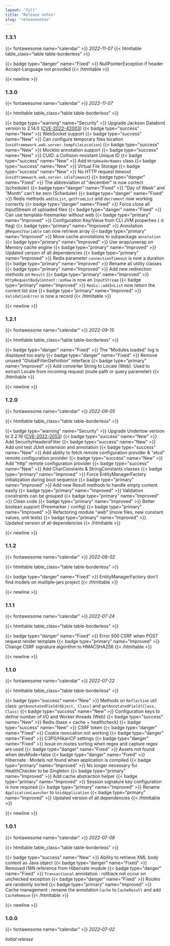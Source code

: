 ```yaml
---
layout: "full"
title: "Release notes"
slug: "releasenotes"
---
```


### 1.3.1
{{< fontawesome name="calendar" >}}  *2022-11-07*
{{< htmltable table_class="table table-borderless" >}}
<tr>
  <td class="text-end" width=90px>{{< badge type="danger" name="Fixed" >}}</td>
  <td>NullPointerException if header Accept-Language not provided</td>
</tr>
{{< /htmltable >}}



{{< newline >}}
### 1.3.0
{{< fontawesome name="calendar" >}}  *2022-11-07*

{{< htmltable table_class="table table-borderless" >}}
<tr>
  <td class="text-end" width=90px>{{< badge type="warning" name="Security" >}}</td>
  <td>Upgrade Jackson Databind version to 2.14.0 (<a href="https://github.com/advisories/GHSA-jjjh-jjxp-wpff">CVE-2022-42003</a>)</td>
</tr>
<tr>
  <td class="text-end" width=90px>{{< badge type="success" name="New" >}}</td>
  <td>WebSocket support</code></td>
</tr>
<tr>
  <td class="text-end" width=90px>{{< badge type="success" name="New" >}}</td>
  <td>Can configure temporary files location (<code>voidframework.web.server.tempFileLocation</code>)</td>
</tr>
<tr>
  <td class="text-end" width=90px>{{< badge type="success" name="New" >}}</td>
  <td>Mockito annotation support</td>
</tr>
<tr>
  <td class="text-end" width=90px>{{< badge type="success" name="New" >}}</td>
  <td>CUID: a Collision-resistant Unique ID</td>
</tr>
<tr>
  <td class="text-end" width=90px>{{< badge type="success" name="New" >}}</td>
  <td>Add <code>HttpHeaderNames</code> class</td>
</tr>
<tr>
  <td class="text-end" width=90px>{{< badge type="success" name="New" >}}</td>
  <td>Virtual File Storage</td>
</tr>
<tr>
  <td class="text-end" width=90px>{{< badge type="success" name="New" >}}</td>
  <td>No HTTP request timeout (<code>voidframework.web.server.idleTimeout</code>)</td>
</tr>
<tr>
  <td class="text-end" width=90px>{{< badge type="danger" name="Fixed" >}}</td>
  <td>The abbreviation of "december" is now correct (scheduler)</td>
</tr>
<tr>
  <td class="text-end" width=90px>{{< badge type="danger" name="Fixed" >}}</td>
  <td>"Day of Week" and "Month" can't be zero (Scheduler)</td>
</tr>
<tr>
  <td class="text-end" width=90px>{{< badge type="danger" name="Fixed" >}}</td>
  <td>Redis methods <code>addInList</code>, <code>getFromList</code> and <code>decrement</code> now working correctly</td>
</tr>
<tr>
  <td class="text-end" width=90px>{{< badge type="danger" name="Fixed" >}}</td>
  <td>Force close all InputStream of uploaded files</td>
</tr><tr>
  <td class="text-end" width=90px>{{< badge type="danger" name="Fixed" >}}</td>
  <td>Can use template-freemarker without web</td>
</tr>
<tr>
  <td class="text-end" width=90px>{{< badge type="primary" name="Improved" >}}</td>
  <td>Configuration Key/Value from CLI JVM properties (<code>-D</code> flag)</td>
</tr>
<tr>
  <td class="text-end" width=90px>{{< badge type="primary" name="Improved" >}}</td>
  <td>Annotation <code>@RequestVariable</code> can now retrieve array</td>
</tr>
<tr>
  <td class="text-end" width=90px>{{< badge type="primary" name="Improved" >}}</td>
  <td>Move cache annotations to subpackage <code>annotation</code></td>
</tr>
<tr>
  <td class="text-end" width=90px>{{< badge type="primary" name="Improved" >}}</td>
  <td>Use wrap/unwrap on Memory cache engine</td>
</tr>
<tr>
  <td class="text-end" width=90px>{{< badge type="primary" name="Improved" >}}</td>
  <td>Updated version of all dependencies</td>
</tr>
<tr>
  <td class="text-end" width=90px>{{< badge type="primary" name="Improved" >}}</td>
  <td>Redis parameter <code>connectionTimeout</code> is now a duration</td>
</tr>
<tr>
  <td class="text-end" width=90px>{{< badge type="primary" name="Improved" >}}</td>
  <td>Rename all utility classes</td>
</tr>
<tr>
  <td class="text-end" width=90px>{{< badge type="primary" name="Improved" >}}</td>
  <td>Add new redirection methods on <code>Result</code></td>
</tr>
<tr>
  <td class="text-end" width=90px>{{< badge type="primary" name="Improved" >}}</td>
  <td><code>HttpRequestBodyContent::asRaw</code> is now an <code>InputStream</code></td>
</tr>
<tr>
  <td class="text-end" width=90px>{{< badge type="primary" name="Improved" >}}</td>
  <td><code>Redis::addInList</code> now return the current list size</td>
</tr>
<tr>
  <td class="text-end" width=90px>{{< badge type="primary" name="Improved" >}}</td>
  <td><code>ValidationError</code> is now a record</td>
</tr>
{{< /htmltable >}}



{{< newline >}}
### 1.2.1
{{< fontawesome name="calendar" >}}  *2022-09-15*

{{< htmltable table_class="table table-borderless" >}}
<tr>
  <td class="text-end" width=90px>{{< badge type="danger" name="Fixed" >}}</td>
  <td>The "Modules loaded" log is displayed too early</td>
</tr>
<tr>
  <td class="text-end" width=90px>{{< badge type="danger" name="Fixed" >}}</td>
  <td>Remove unused "GlobalFilterDefinition" interface</td>
</tr>
<tr>
  <td class="text-end" width=90px>{{< badge type="primary" name="Improved" >}}</td>
  <td>Add converter String to Locale (Web). Used to extract Locale from incoming request (route path or query parameter)</td>
</tr>
{{< /htmltable >}}



{{< newline >}}
### 1.2.0
{{< fontawesome name="calendar" >}}  *2022-09-05*

{{< htmltable table_class="table table-borderless" >}}
<tr>
  <td class="text-end" width=90px>{{< badge type="warning" name="Security" >}}</td>
  <td>Upgrade Undertow version to 2.2.19 (<a href="https://github.com/advisories/GHSA-95rf-557x-44g5">CVE-2022-2053</a>)</td>
</tr>
<tr>
  <td class="text-end" width=90px>{{< badge type="success" name="New" >}}</td>
  <td>Add SecurityHeadersFilter</td>
</tr>
<tr>
  <td class="text-end" width=90px>{{< badge type="success" name="New" >}}</td>
  <td>Add unit test JUnit extension and annotation</td>
</tr>
<tr>
  <td class="text-end" width=90px>{{< badge type="success" name="New" >}}</td>
  <td>Add ability to fetch remote configuration provider & "etcd" remote configuration provider</td>
</tr>
<tr>
  <td class="text-end" width=90px>{{< badge type="success" name="New" >}}</td>
  <td>Add "http" remote configuration provider</td>
</tr>
<tr>
  <td class="text-end" width=90px>{{< badge type="success" name="New" >}}</td>
  <td>Add CharConstants & StringConstants classes</td>
</tr>
<tr>
  <td class="text-end" width=90px>{{< badge type="primary" name="Improved" >}}</td>
  <td>Force EntityManagerFactory initialization during boot sequence</td>
</tr>
<tr>
  <td class="text-end" width=90px>{{< badge type="primary" name="Improved" >}}</td>
  <td>Add new Result methods to handle empty content easily</td>
</tr>
<tr>
  <td class="text-end" width=90px>{{< badge type="primary" name="Improved" >}}</td>
  <td>Validation constraints can be grouped</td>
</tr>
<tr>
  <td class="text-end" width=90px>{{< badge type="primary" name="Improved" >}}</td>
  <td>Clean code</td>
</tr>
<tr>
  <td class="text-end" width=90px>{{< badge type="primary" name="Improved" >}}</td>
  <td>Better boolean support (Freemarker / config)</td>
</tr>
<tr>
  <td class="text-end" width=90px>{{< badge type="primary" name="Improved" >}}</td>
  <td>Refactoring module "web" (move files, new constant values, unit tests)</td>
</tr>
<tr>
  <td class="text-end" width=90px>{{< badge type="primary" name="Improved" >}}</td>
  <td>Updated version of all dependencies</td>
</tr>
{{< /htmltable >}}



{{< newline >}}
### 1.1.2
{{< fontawesome name="calendar" >}}  *2022-08-02*

{{< htmltable table_class="table table-borderless" >}}
<tr>
  <td class="text-end" width=90px>{{< badge type="danger" name="Fixed" >}}</td>
  <td>EntityManagerFactory don't find models on multiple-jars project</td>
</tr>
{{< /htmltable >}}



{{< newline >}}
### 1.1.1
{{< fontawesome name="calendar" >}}  *2022-07-24*

{{< htmltable table_class="table table-borderless" >}}
<tr>
  <td class="text-end" width=90px>{{< badge type="danger" name="Fixed" >}}</td>
  <td>Error 500 CSRF when POST request render template</td>
</tr>
<tr>
  <td class="text-end" width=90px>{{< badge type="primary" name="Improved" >}}</td>
  <td>Change CSRF signature algorithm to HMACSHA256</td>
</tr>
{{< /htmltable >}}



{{< newline >}}
### 1.1.0
{{< fontawesome name="calendar" >}}  *2022-07-22*

{{< htmltable table_class="table table-borderless" >}}
<tr>
  <td class="text-end" width=90px>{{< badge type="success" name="New" >}}</td>
  <td>Methods on <code>Reflection</code> util class: <code>getAnnotatedField(Object, Class<? extends Annotation>)</code> and <code>getAnnotatedField(Class, Class<? extends Annotation>)</code></td>
</tr>
<tr>
  <td class="text-end" width=90px>{{< badge type="success" name="New" >}}</td>
  <td>Configuration keys to define number of I/O and Worker threads (Web)</td>
</tr>
<tr>
  <td class="text-end" width=90px>{{< badge type="success" name="New" >}}</td>
  <td>Redis (base + cache + healthcheck)</td>
</tr>
<tr>
  <td class="text-end" width=90px>{{< badge type="success" name="New" >}}</td>
  <td>CSRF token</td>
</tr>
<tr>
  <td class="text-end" width=90px>{{< badge type="danger" name="Fixed" >}}</td>
  <td>Cookie revocation not working</td>
</tr>
<tr>
  <td class="text-end" width=90px>{{< badge type="danger" name="Fixed" >}}</td>
  <td>C3P0/HikariCP settings</td>
</tr>
<tr>
  <td class="text-end" width=90px>{{< badge type="danger" name="Fixed" >}}</td>
  <td>Issue on routes sorting when regex and capture regex are used</td>
</tr>
<tr>
  <td class="text-end" width=90px>{{< badge type="danger" name="Fixed" >}}</td>
  <td>Assets not found when devMode=false</td>
</tr>
<tr>
  <td class="text-end" width=90px>{{< badge type="danger" name="Fixed" >}}</td>
  <td>Hibernate : Models not found when application is compiled</td>
</tr>
<tr>
  <td class="text-end" width=90px>{{< badge type="primary" name="Improved" >}}</td>
  <td>No longer necessary for HealthChecker to be Singleton</code></td>
</tr>
<tr>
  <td class="text-end" width=90px>{{< badge type="primary" name="Improved" >}}</td>
  <td>Add cache abstraction helper</code></td>
</tr>
<tr>
  <td class="text-end" width=90px>{{< badge type="primary" name="Improved" >}}</td>
  <td>Session signature key configuration is now required</code></td>
</tr>
<tr>
  <td class="text-end" width=90px>{{< badge type="primary" name="Improved" >}}</td>
  <td>Rename <code>ApplicationLauncher</code> to <code>VoidApplication</code>
</td>
</tr>
<tr>
  <td class="text-end" width=90px>{{< badge type="primary" name="Improved" >}}</td>
  <td>Updated version of all dependencies</td>
</tr>
{{< /htmltable >}}



{{< newline >}}
### 1.0.1
{{< fontawesome name="calendar" >}}  *2022-07-08*

{{< htmltable table_class="table table-borderless" >}}
<tr>
  <td class="text-end" width=90px>{{< badge type="success" name="New" >}}</td>
  <td>Ability to retrieve XML body content as Java object</td>
</tr>
<tr>
  <td class="text-end" width=90px>{{< badge type="danger" name="Fixed" >}}</td>
  <td>Removed I18N reference from Hibernate module</td>
</tr>
<tr>
  <td class="text-end" width=90px>{{< badge type="danger" name="Fixed" >}}</td>
  <td><code>Transactional</code> annotation : rollback not occur on unchecked exception</td>
</tr>
<tr>
  <td class="text-end" width=90px>{{< badge type="danger" name="Fixed" >}}</td>
  <td>Routes are randomly sorted</td>
</tr>
<tr>
  <td class="text-end" width=90px>{{< badge type="primary" name="Improved" >}}</td>
  <td>Cache management : rename the annotation <code>Cache</code> to <code>CacheResult</code> and add <code>CacheRemove</code></td>
</tr>
{{< /htmltable >}}



{{< newline >}}
### 1.0.0
{{< fontawesome name="calendar" >}}  *2022-07-02*

*Initial release*
